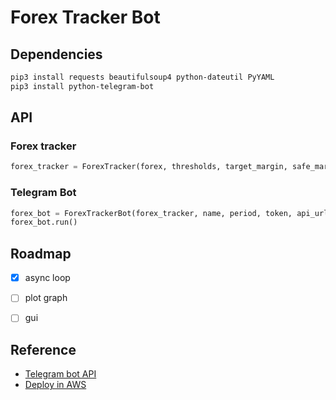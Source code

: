 # Forex Tracker Bot


## Dependencies

```sh
pip3 install requests beautifulsoup4 python-dateutil PyYAML
pip3 install python-telegram-bot
```

## API

### Forex tracker
```py
forex_tracker = ForexTracker(forex, thresholds, target_margin, safe_margin)
```

### Telegram Bot
```py
forex_bot = ForexTrackerBot(forex_tracker, name, period, token, api_url, chat_id)
forex_bot.run()
```


## Roadmap
- [x] async loop
- [ ] plot graph
- [ ] gui


## Reference
- [Telegram bot API](https://core.telegram.org/bots/api)
- [Deploy in AWS](https://www.youtube.com/watch?v=ZfU0IifQSjA&t=61s)
